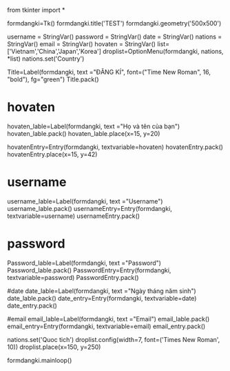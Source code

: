 from tkinter import *

formdangki=Tk()
formdangki.title('TEST')
formdangki.geometry('500x500')


username = StringVar()
password = StringVar()
date =  StringVar()
nations = StringVar()
email = StringVar()
hovaten = StringVar()
list=['Vietnam','China','Japan','Korea']
droplist=OptionMenu(formdangki, nations, *list)
nations.set('Country')

Title=Label(formdangki, text ="ĐĂNG KÍ", font=("Time New Roman", 16, "bold"), fg="green")
Title.pack()

# hovaten
hovaten_lable=Label(formdangki, text ="Họ và tên của bạn")
hovaten_lable.pack()
hovaten_lable.place(x=15, y=20)

hovatenEntry=Entry(formdangki, textvariable=hovaten)
hovatenEntry.pack()
hovatenEntry.place(x=15, y=42)

# username
username_lable=Label(formdangki, text ="Username")
username_lable.pack()
usernameEntry=Entry(formdangki, textvariable=username)
usernameEntry.pack()

# password
Password_lable=Label(formdangki, text ="Password")
Password_lable.pack()
PasswordEntry=Entry(formdangki, textvariable=password)
PasswordEntry.pack()

#date
date_lable=Label(formdangki, text ="Ngày tháng năm sinh")
date_lable.pack()
date_entry=Entry(formdangki, textvariable=date)
date_entry.pack()

#email
email_lable=Label(formdangki, text ="Email")
email_lable.pack()
email_entry=Entry(formdangki, textvariable=email)
email_entry.pack()

nations.set('Quoc tich')
droplist.config(width=7, font=('Times New  Roman', 10))
droplist.place(x=150, y=250)

formdangki.mainloop()
